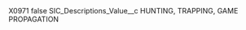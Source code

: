 <?xml version="1.0" encoding="UTF-8"?>
<CustomMetadata xmlns="http://soap.sforce.com/2006/04/metadata" xmlns:xsi="http://www.w3.org/2001/XMLSchema-instance" xmlns:xsd="http://www.w3.org/2001/XMLSchema">
    <label>X0971</label>
    <protected>false</protected>
    <values>
        <field>SIC_Descriptions_Value__c</field>
        <value xsi:type="xsd:string">HUNTING, TRAPPING, GAME PROPAGATION</value>
    </values>
</CustomMetadata>
